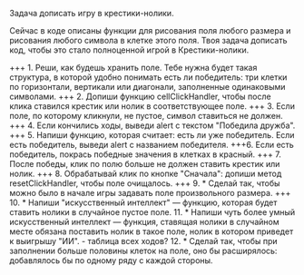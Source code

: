 Задача дописать игру в крестики-нолики.

Сейчас в коде описаны функции для рисования поля любого размера и рисования любого символа в клетке этого поля.
Твоя задача дописать код, чтобы это стало полноценной игрой в Крестики-нолики.

+++ 1. Реши, как будешь хранить поле. Тебе нужна будет такая структура, в которой удобно понимать есть ли победитель: три клетки по горизонтали, вертикали или диагонали, заполненные одинаковыми символами.
+++ 2. Допиши функцию cellClickHandler, чтобы после клика ставился крестик или нолик в соответствующее поле.
+++ 3. Если поле, по которому кликнули, не пустое, символ ставиться не должен.
+++ 4. Если кончились ходы, выведи alert с текстом "Победила дружба".
+++ 5. Напиши функцию, которая считает: есть ли уже победитель. Если есть победитель, выведи alert с названием победителя.
+++6. Если есть победитель, покрась победные значения в клетках в красный.
+++ 7. После победы, клик по полю больше не должен ставить крестик или нолик.
+++ 8. Обрабатывай клик по кнопке "Сначала": допиши метод resetClickHandler, чтобы поле очищалось.
+++ 9. \* Сделай так, чтобы можно было в начале игры задавать поле произвольного размера.
+++ 10. \* Напиши "искусственный интеллект" — функцию, которая будет ставить нолики в случайное пустое поле.
11. \* Напиши чуть более умный искусственный интеллект — функция, ставящая нолики в случайном месте обязана поставить нолик в такое поле, нолик в котором приведет к выигрышу "ИИ". - таблица всех ходов?
12. \* Сделай так, чтобы при заполнении больше половины клеток на поле, оно бы расширялось: добавлялось бы по одному ряду с каждой стороны.

